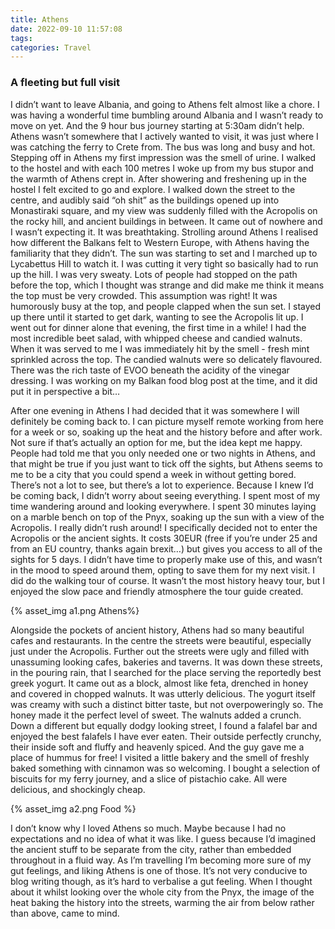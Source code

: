 ```yaml
---
title: Athens
date: 2022-09-10 11:57:08
tags: 
categories: Travel
---
```

### A fleeting but full visit

I didn’t want to leave Albania, and going to Athens felt almost like a chore. I was having a wonderful time bumbling around Albania and I wasn’t ready to move on yet. And the 9 hour bus journey starting at 5:30am didn’t help. Athens wasn’t somewhere that I actively wanted to visit, it was just where I was catching the ferry to Crete from. The bus was long and busy and hot. Stepping off in Athens my first impression was the smell of urine. I walked to the hostel and with each 100 metres I woke up from my bus stupor and the warmth of Athens crept in. After showering and freshening up in the hostel I felt excited to go and explore. I walked down the street to the centre, and audibly said “oh shit” as the buildings opened up into Monastiraki square, and my view was suddenly filled with the Acropolis on the rocky hill, and ancient buildings in between. It came out of nowhere and I wasn’t expecting it. It was breathtaking. Strolling around Athens I realised how different the Balkans felt to Western Europe, with Athens having the familiarity that they didn’t. The sun was starting to set and I marched up to Lycabettus Hill to watch it. I was cutting it very tight so basically had to run up the hill. I was very sweaty. Lots of people had stopped on the path before the top, which I thought was strange and did make me think it means the top must be very crowded. This assumption was right! It was humorously busy at the top, and people clapped when the sun set. I stayed up there until it started to get dark, wanting to see the Acropolis lit up. I went out for dinner alone that evening, the first time in a while! I had the most incredible beet salad, with whipped cheese and candied walnuts. When it was served to me I was immediately hit by the smell - fresh mint sprinkled across the top. The candied walnuts were so delicately flavoured. There was the rich taste of EVOO beneath the acidity of the vinegar dressing. I was working on my Balkan food blog post at the time, and it did put it in perspective a bit…

After one evening in Athens I had decided that it was somewhere I will definitely be coming back to. I can picture myself remote working from here for a week or so, soaking up the heat and the history before and after work. Not sure if that’s actually an option for me, but the idea kept me happy. People had told me that you only needed one or two nights in Athens, and that might be true if you just want to tick off the sights, but Athens seems to me to be a city that you could spend a week in without getting bored. There’s not a lot to see, but there’s a lot to experience. Because I knew I’d be coming back, I didn’t worry about seeing everything. I spent most of my time wandering around and looking everywhere. I spent 30 minutes laying on a marble bench on top of the Pnyx, soaking up the sun with a view of the Acropolis. I really didn’t rush around! I specifically decided not to enter the Acropolis or the ancient sights. It costs 30EUR (free if you’re under 25 and from an EU country, thanks again brexit…) but gives you access to all of the sights for 5 days. I didn’t have time to properly make use of this, and wasn’t in the mood to speed around them, opting to save them for my next visit. I did do the walking tour of course. It wasn’t the most history heavy tour, but I enjoyed the slow pace and friendly atmosphere the tour guide created. 

{% asset_img a1.png Athens%}

Alongside the pockets of ancient history, Athens had so many beautiful cafes and restaurants. In the centre the streets were beautiful, especially just under the Acropolis. Further out the streets were ugly and filled with unassuming looking cafes, bakeries and taverns. It was down these streets, in the pouring rain, that I searched for the place serving the reportedly best greek yogurt.  It came out as a block, almost like feta, drenched in honey and covered in chopped walnuts. It was utterly delicious. The yogurt itself was creamy with such a distinct bitter taste, but not overpoweringly so. The honey made it the perfect level of sweet. The walnuts added a crunch. Down a different but equally dodgy looking street, I found a falafel bar and enjoyed the best falafels I have ever eaten. Their outside perfectly crunchy, their inside soft and fluffy and heavenly spiced. And the guy gave me a place of hummus for free! I visited a little bakery and the smell of freshly baked something with cinnamon was so welcoming. I bought a selection of biscuits for my ferry journey, and a slice of pistachio cake. All were delicious, and shockingly cheap.

{% asset_img a2.png Food %}

I don’t know why I loved Athens so much. Maybe because I had no expectations and no idea of what it was like. I guess because I’d imagined the ancient stuff to be separate from the city, rather than embedded throughout in a fluid way. As I’m travelling I’m becoming more sure of my gut feelings, and liking Athens is one of those. It’s not very conducive to blog writing though, as it’s hard to verbalise a gut feeling. When I thought about it whilst looking over the whole city from the Pnyx, the image of the heat baking the history into the streets, warming the air from below rather than above, came to mind.